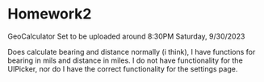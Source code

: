 # Homework2
 GeoCalculator
 Set to be uploaded around 8:30PM Saturday, 9/30/2023
 
 Does calculate bearing and distance normally (i think), I have functions for bearing in mils and distance in miles. I do not have functionality for the UIPicker, nor do I have the correct functionality for the settings page.

